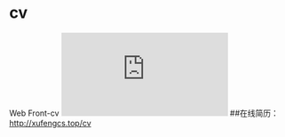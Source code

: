 # cv
Web Front-cv
![image](http://xufengcs.top/cv/WebFront-XuFeng.pdf)
##在线简历：http://xufengcs.top/cv
